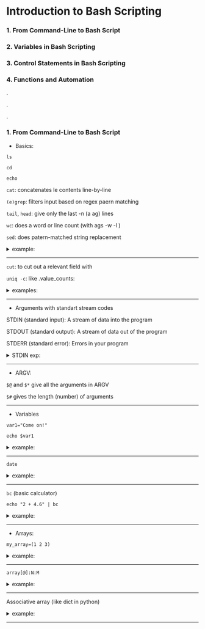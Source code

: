 # Introduction to Bash Scripting
### 1. From Command-Line to Bash Script
### 2. Variables in Bash Scripting
### 3. Control Statements in Bash Scripting
### 4. Functions and Automation

.

.

.

### 1. From Command-Line to Bash Script


- Basics: 

```ls```

```cd```

```echo```


```cat```: concatenates le contents line-by-line

```(e)grep```: filters input based on regex paern matching

```tail```, ```head```: give only the last -n (a ag) lines

```wc```: does a word or line count (with ags -w -l )

```sed```: does patern-matched string replacement

<details>
<summary> example:</summary>

```
cat example.txt | egrep 'fisrt_word|second_word' | wc -l
```
</details>

---

```cut```: to cut out a relevant field with

```uniq -c```: like .value_counts:

<details>
<summary> examples:</summary>

```bash
cat example.csv | cut -d "," -f 2 | tail -n +2 | sort | uniq -c
```

```bash
cat example.csv | sed 's/exist_name/new_name/g' | sed 's/exist_name/new_name/g' > example_edited.csv
```
</details>

---

* Arguments with standart stream codes

STDIN (standard input): A stream of data into the program

STDOUT (standard output): A stream of data out of the program

STDERR (standard error): Errors in your program

<details>
<summary> STDIN exp:</summary>

```bash
cat file.txt > new_file.txt
```
</details>

---

* ARGV:

```$@```  and ```$*``` give all the arguments in ARGV

```$#``` gives the length (number) of arguments


---

* Variables

```var1="Come on!"```

```echo $var1```

<details>
<summary> example:</summary>

```bash
var='ABCDE'
var_singlequote='$var'
echo $var_singlequote

$var 

var_doublequote="$var"
echo $var_doublequote

ABCDE
```
</details>

----

```date```

<details>
<summary> example:</summary>

```bash
var="The date is`date`."
echo $var

The date is Mon 5 Feb 2020 14:44:12 AEDT.
```

```bash
var1="The date is`date`."
var2="The date is $(date)."
echo $var1
echo $var2

The date is Mon 5 Feb 2020 14:43:55 AEDT.
The date is Mon 5 Feb 2020 14:43:55 AEDT.
```
</details>

---
```bc``` (basic calculator) 

```echo "2 + 4.6" | bc```

<details>
<summary> example:</summary>

```bash
echo "10 / 3" | bc

3

echo "scale=3; 10 / 3" | bc

3.333
```
</details>

---

* Arrays:

```my_array=(1 2 3)```
<details>
<summary> example:</summary>

```bash
my_array=(1 3 5 2)
echo ${my_array[@]}

1 3 5 2


echo ${#my_array[@]}

4
```
</details>

---

```array[@]:N:M```

<details>
<summary> example:</summary>

```bash
my_array=(15 20 300 42 23 2 4 33 54 67 66)
echo ${my_array[@]:3:2}

42 23
```
</details>

---

Associative array (like dict in python)

<details>
<summary> example:</summary>

```bash
declare -A city_details # Declare first
city_details=([city_name]="New York" [population]=14000000) # Add elements
echo ${city_details[city_name]} # Index using key to return a value

New York
```
</details>

---



 
